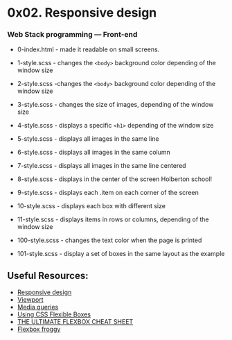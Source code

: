 # 0x02. Responsive design

### Web Stack programming ― Front-end

* 0-index.html - made it readable on small screens.

* 1-style.scss - changes the `<body>` background color depending of the window size

* 2-style.scss -changes the `<body>` background color depending of the window size

* 3-style.scss - changes the size of images, depending of the window size

* 4-style.scss - displays a specific `<h1>` depending of the window size

* 5-style.scss - displays all images in the same line

* 6-style.scss - displays all images in the same column

* 7-style.scss - displays all images in the same line centered

* 8-style.scss - displays in the center of the screen Holberton school!

* 9-style.scss - displays each .item on each corner of the screen

* 10-style.scss - displays each box with different size

* 11-style.scss - displays items in rows or columns, depending of the window size

* 100-style.scss - changes the text color when the page is printed

* 101-style.scss -  display a set of boxes in the same layout as the example 


## Useful Resources:
* [Responsive design](https://internetingishard.com/html-and-css/responsive-design/)
* [Viewport](https://developer.mozilla.org/en-US/docs/Mozilla/Mobile/Viewport_meta_tag)
* [Media queries](https://developer.mozilla.org/en-US/docs/Web/CSS/Media_Queries/Using_media_queries)
* [Using CSS Flexible Boxes](https://developer.mozilla.org/en-US/docs/Web/CSS/CSS_Flexible_Box_Layout/Using_CSS_flexible_boxes)
* [THE ULTIMATE FLEXBOX CHEAT SHEET](http://www.sketchingwithcss.com/samplechapter/cheatsheet.html)
* [Flexbox froggy](http://flexboxfroggy.com/)
